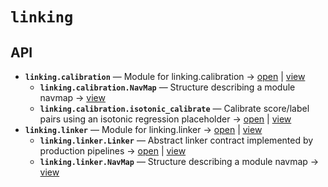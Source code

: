 # `linking`

<!-- START doctoc generated TOC please keep comment here to allow auto update -->
<!-- END doctoc generated TOC please keep comment here to allow auto update -->

## API
- **`linking.calibration`** — Module for linking.calibration → [open](./calibration.py:1:1) | [view](https://github.com/paul-heyse/kgfoundry/blob/88ccab0c57ccecf30fc5b8829a70ebdc05634b35/src/linking/calibration.py#L1)
  - **`linking.calibration.NavMap`** — Structure describing a module navmap → [view](https://github.com/paul-heyse/kgfoundry/blob/88ccab0c57ccecf30fc5b8829a70ebdc05634b35/src/kgfoundry_common/navmap_types.py#L38-L51)
  - **`linking.calibration.isotonic_calibrate`** — Calibrate score/label pairs using an isotonic regression placeholder → [open](./calibration.py:31:1) | [view](https://github.com/paul-heyse/kgfoundry/blob/88ccab0c57ccecf30fc5b8829a70ebdc05634b35/src/linking/calibration.py#L31-L46)
- **`linking.linker`** — Module for linking.linker → [open](./linker.py:1:1) | [view](https://github.com/paul-heyse/kgfoundry/blob/88ccab0c57ccecf30fc5b8829a70ebdc05634b35/src/linking/linker.py#L1)
  - **`linking.linker.Linker`** — Abstract linker contract implemented by production pipelines → [open](./linker.py:31:1) | [view](https://github.com/paul-heyse/kgfoundry/blob/88ccab0c57ccecf30fc5b8829a70ebdc05634b35/src/linking/linker.py#L31-L34)
  - **`linking.linker.NavMap`** — Structure describing a module navmap → [view](https://github.com/paul-heyse/kgfoundry/blob/88ccab0c57ccecf30fc5b8829a70ebdc05634b35/src/kgfoundry_common/navmap_types.py#L38-L51)
